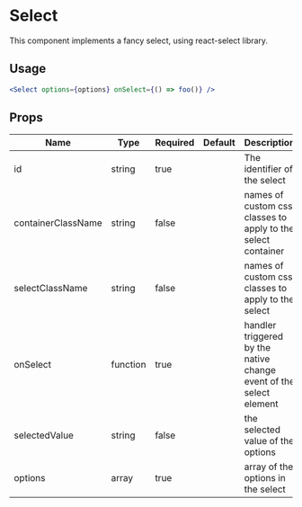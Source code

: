 # Select

This component implements a fancy select, using react-select library.

## Usage

```jsx
<Select options={options} onSelect={() => foo()} />
```

## Props

| Name               | Type     | Required | Default | Description                                                        |
| ------------------ | -------- | -------- | ------- | ------------------------------------------------------------------ |
| id                 | string   | true     |         | The identifier of the select                                       |
| containerClassName | string   | false    |         | names of custom css classes to apply to the select container       |
| selectClassName    | string   | false    |         | names of custom css classes to apply to the select                 |
| onSelect           | function | true     |         | handler triggered by the native change event of the select element |
| selectedValue      | string   | false    |         | the selected value of the options                                  |
| options            | array    | true     |         | array of the options in the select                                 |

